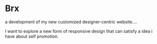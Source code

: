 # Brx
a development of my new customized designer-centric website....

I want to explore a new form of responsive design that can satisfy a idea i have about self promotion.
